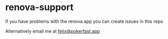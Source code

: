 # renova-support
If you have problems with the renova app you can create issues in this repo

Alternatively email me at felix@pokerfast.app
